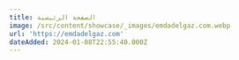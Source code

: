```yaml
---
title: الصفحة الرئيسية
image: /src/content/showcase/_images/emdadelgaz.com.webp
url: 'https://emdadelgaz.com'
dateAdded: 2024-01-08T22:55:40.000Z
---
```


